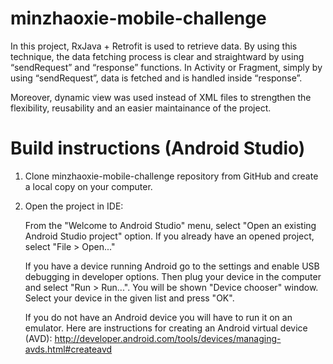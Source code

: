 # minzhaoxie-mobile-challenge

In this project, RxJava + Retrofit is used to retrieve data. By using this technique, the data fetching process is clear and straightward by using “sendRequest” and “response” functions. In Activity or Fragment, simply by using “sendRequest”, data is fetched and is handled inside “response”.  

Moreover, dynamic view was used instead of XML files to strengthen the flexibility, reusability and an easier maintainance of the project. 

# Build instructions (Android Studio)

1. Clone minzhaoxie-mobile-challenge repository from GitHub and create a local copy on your computer.

2. Open the project in IDE:

    From the "Welcome to Android Studio" menu, select "Open an existing Android Studio project" option. If you already have an opened project, select "File > Open..."
    
    If you have a device running Android go to the settings and enable USB debugging in developer options. Then plug your device in the   computer and select "Run > Run...". You will be shown "Device chooser" window. Select your device in the given list and press "OK".
    
    If you do not have an Android device you will have to run it on an emulator. Here are instructions for creating an Android virtual device (AVD):
    http://developer.android.com/tools/devices/managing-avds.html#createavd
